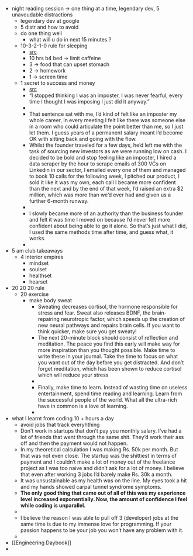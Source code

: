 - night reading session -> one thing at a time, legendary dev, 5 unavoudable distractions
	- legendary dev at google
	- 5 distr and how to avoid
	- do one thing well
		- what will u do in next 15 minutes ?
	- 10-3-2-1-0 rule for sleeping
		- [src](https://indianexpress.com/article/lifestyle/health/good-sleep-tips-rule-10-3-2-1-0-experts-8165751/?utm_source=pocket_mylist)
		- 10 hrs b4 bed -> limit caffeine
		- 3 -> food that can upset stomach
		- 2 -> homework
		- 1 -> screen time
	- 1 secret to success and money
		- [src](https://medium.com/@eitan_levy101/i-worked-a-normal-9-5-job-but-one-thing-changed-and-i-realized-i-was-going-to-be-successful-61dfecd7bce5?source=explore---------10-98--------------------358c8155_a160_4eba_a6bd_b5fc131e0ca7-------15&utm_source=pocket_mylist)
		- “I stopped thinking I was an imposter, I was never fearful, every time I thought I was imposing I just did it anyway.”
		-
		- That sentence sat with me, I’d kind of felt like an imposter my whole career, in every meeting I felt like there was someone else in a room who could articulate the point better than me, so I just let them. I guess years of a permanent salary meant I’d become OK with sitting back and going with the flow.
		- Whilst the founder traveled for a few days, he’d left me with the task of sourcing new investors as we were running low on cash. I decided to be bold and stop feeling like an imposter, I hired a data scraper by the hour to scrape emails of 300 VCs on Linkedin in our sector, I emailed every one of them and managed to book 10 calls for the following week, I pitched our product, I sold it like it was my own, each call I became more confident than the next and by the end of that week, I’d raised an extra $2 million, which was more than we’d ever had and given us a further 6-month runway.
		-
		- I slowly became more of an authority than the business founder and felt it was time I moved on because I’d never felt more confident about being able to go it alone. So that’s just what I did, I used the same methods time after time, and guess what, it works.
		-
- 5 am club takeaways
	- 4 interior empires
		- mindset
		- soulset
		- healthset
		- hearset
- 20 20 20 rule
	- 20 exercise
		- make body sweat
			- Sweating decreases cortisol, the hormone responsible for stress and fear. Sweat also releases BDNF, the brain-repairing neurotropic factor, which speeds up the creation of new neural pathways and repairs brain cells. If you want to think quicker, make sure you get sweaty!
			- The next 20-minute block should consist of reflection and meditation. The peace you find this early will make way for more inspiration than you thought possible. Make time to write these in your journal. Take the time to focus on what you want out of the day before you get distracted. And don’t forget meditation, which has been shown to reduce cortisol which will reduce your stress
			-
			- Finally, make time to learn. Instead of wasting time on useless entertainment, spend time reading and learning. Learn from the successful people of the world. What all the ultra-rich have in common is a love of learning.
			-
- what I learnt from coding 10 + hours a day
	- avoid jobs that track everyhthing
	- Don’t work in startups that don’t pay you monthly salary.
	  I’ve had a lot of friends that went through the same shit. They’d work their ass off and then the payment would not happen.
	- In my theoretical calculation I was making Rs. 50k per month. But that was not even close. The startup was the shittiest in terms of payment and I couldn’t make a lot of money out of the freelance project as I was too naive and didn’t ask for a lot of money. I believe that even after working 3 jobs I’d barely make Rs. 30k a month.
	- It was unsustainable as my health was on the line. My eyes took a hit and my hands showed carpal tunnel syndrome symptoms.
	- **The only good thing that came out of all of this was my experience level increased exponentially. Now, the amount of confidence I feel while coding is unparallel.**
	-
	- I believe the reason I was able to pull off 3 (developer) jobs at the same time is due to my immense love for programming. If your passion happens to be your job you won’t have any problem with it.
	-
- [[Engineering Daybook]]
-